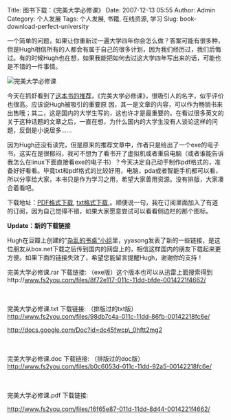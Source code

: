 Title: 图书下载：《完美大学必修课》
Date: 2007-12-13 05:55
Author: Admin
Category: 个人发展
Tags: 个人发展, 书籍, 在线资源, 学习
Slug: book-download-perfect-university

一个简单的问题，如果让你重新过一遍大学四年你会怎么做？答案可能有很多种，但是Hugh相信所有的人都会有属于自己的很多计划，因为我们经历过，我们后悔过。有的时候Hugh也在想，如果我能把如何去过这大学四年写出来的话，可能也是不错的一件事情。

![完美大学必修课][]

今天在抓虾看到了[这本书的推荐][]，《完美大学必修课》，很吸引人的名字，似乎评价也很高。应该说Hugh被吸引的重要原
因，其一是文章的内容，可以作为畅销书来出售哦；其二，这是国内的大学生写的，这也许才是最重要的。在看过很多英文的关于这种话题的文章之后，一直在想，为什么国内的大学生没有人谈论这样的问题，反倒是小说居多……

因为Hugh还没有读完，但是原来的推荐文章中，作者只是给出了一个exe的电子书，这实在是很郁闷，我可不想为了看书开了虚拟机或者重启电脑（或者谁能告诉我怎么在linux下面直接看exe的电子书）？今天决定自己动手制作pdf格式的，准备好好看看。毕竟txt和pdf格式的比较好用，电脑，pda或者智能手机都可以看，所以分享给大家，本书只是作为学习之用，希望大家善用资源。没有排版，大家凑合着看吧。

下载地址：[PDF格式下载][],
[txt格式下载,][]。顺便说一句，我在订阅里面加入了有道的订阅，因为自己觉得不错，如果大家愿意尝试可以看看侧边栏的那个图标。

**Update：新的下载链接**

Hugh在豆瓣上创建的”[杂乱的书桌“小组][]里，yyasong发表了新的一些链接，是这位朋友从box.net下载之后传到国内的网盘上的，相信这样国内的朋友下载起来更方便。如果下面的链接失效了，希望您能留言提醒Hugh，谢谢你的支持！

完美大学必修课.rar 下载链接:
（exe版）这个版本也可以从迅雷上面搜索得到http://www.fs2you.com/files/8f72e117-011c-11dd-bfde-0014221f4662/

　　

完美大学必修课.txt 下载链接:
（排版过的txt版）http://www.fs2you.com/files/98db7c4a-011c-11dd-86fb-00142218fc6e/

http://docs.google.com/Doc?id=dc45fwcp\_0hftt2mg2

　　

完美大学必修课.doc 下载链接:
（排版过的doc版）http://www.fs2you.com/files/b0c6053d-011c-11dd-92a5-00142218fc6e/

　　

完美大学必修课.pdf 下载链接:

http://www.fs2you.com/files/16f65e87-011d-11dd-8d44-0014221f4662/

  [完美大学必修课]: http://lobelia.douban.com/mpic/s2318583.jpg
  [这本书的推荐]: http://www.livefordream.org/archives/book-of-ideal-university-life/
  [PDF格式下载]: http://www.box.net/shared/193fy8h7c8
  [txt格式下载,]: http://www.box.net/shared/8hylmrij3g
  [杂乱的书桌“小组]: http://www.douban.com/group/74750/
